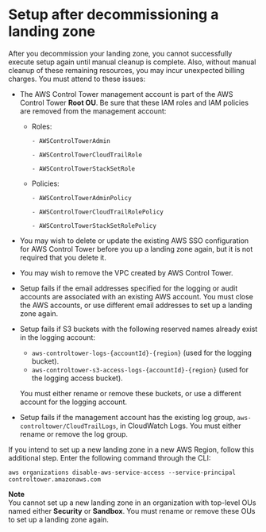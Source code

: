 # Setup after decommissioning a landing zone<a name="known-issues-decommissioning"></a>

After you decommission your landing zone, you cannot successfully execute setup again until manual cleanup is complete\. Also, without manual cleanup of these remaining resources, you may incur unexpected billing charges\. You must attend to these issues:
+ The AWS Control Tower management account is part of the AWS Control Tower **Root OU**\. Be sure that these IAM roles and IAM policies are removed from the management account: 
  + Roles: 

    `- AWSControlTowerAdmin`

    `- AWSControlTowerCloudTrailRole`

    `- AWSControlTowerStackSetRole`
  + Policies: 

    `- AWSControlTowerAdminPolicy`

    `- AWSControlTowerCloudTrailRolePolicy`

    `- AWSControlTowerStackSetRolePolicy`
+ You may wish to delete or update the existing AWS SSO configuration for AWS Control Tower before you up a landing zone again, but it is not required that you delete it\.
+ You may wish to remove the VPC created by AWS Control Tower\.
+ Setup fails if the email addresses specified for the logging or audit accounts are associated with an existing AWS account\. You must close the AWS accounts, or use different email addresses to set up a landing zone again\. 
+ Setup fails if S3 buckets with the following reserved names already exist in the logging account:
  + `aws-controltower-logs-{accountId}-{region}` \(used for the logging bucket\)\.
  + `aws-controltower-s3-access-logs-{accountId}-{region}` \(used for the logging access bucket\)\.

   You must either rename or remove these buckets, or use a different account for the logging account\.
+ Setup fails if the management account has the existing log group, `aws-controltower/CloudTrailLogs`, in CloudWatch Logs\. You must either rename or remove the log group\. 

If you intend to set up a new landing zone in a new AWS Region, follow this additional step\. Enter the following command through the CLI: 

```
aws organizations disable-aws-service-access --service-principal controltower.amazonaws.com
```

**Note**  
You cannot set up a new landing zone in an organization with top\-level OUs named either **Security** or **Sandbox**\. You must rename or remove these OUs to set up a landing zone again\.